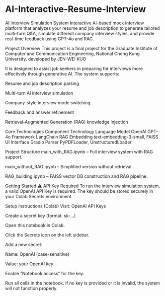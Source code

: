 # AI-Interactive-Resume-Interview
 AI Interview Simulation System
Interactive AI-based mock interview platform that analyzes your resume and job description to generate tailored multi-turn Q&A, simulate different company interview styles, and provide real-time feedback using GPT-4o and RAG.

 Project Overview
This project is a final project for the Graduate Institute of Computer and Communication Engineering, National Cheng Kung University, developed by JEN-WEI KUO 

It is designed to assist job seekers in preparing for interviews more effectively through generative AI. The system supports:

Resume and job description parsing

Multi-turn AI interview simulation

Company-style interview mode switching

Feedback and answer refinement

Retrieval-Augmented Generation (RAG) knowledge injection

 Core Technologies
Component	Technology
Language Model	OpenAI GPT-4o
Framework	LangChain
RAG Embedding	text-embedding-3-small, FAISS
UI Interface	Gradio
Parser	PyPDFLoader, UnstructuredLoader

 Project Structure
main_with_RAG.ipynb – Full interview system with RAG support.

main_without_RAG.ipynb – Simplified version without retrieval.

RAG_building.ipynb – FAISS vector DB construction and RAG pipeline.

 Getting Started
⚠ API Key Required
To run the interview simulation system, a valid OpenAI API Key is required. The key should be stored securely in your Colab Secrets environment.

 Setup Instructions (Colab)
Visit: OpenAI API Keys

Create a secret key (format: sk-...)

Open this notebook in Colab.

Click the  Secrets icon on the left sidebar.

Add a new secret:

Name: OpenAI (case-sensitive)

Value: your OpenAI key

Enable “Notebook access” for the key.

Run all cells in the notebook.
 If no key is provided or it is invalid, the system will not function properly.
